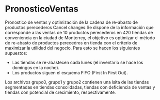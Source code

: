 # PronosticoVentas
Pronostico de ventas y optimización de la cadena de re-abasto de productos perecederos 
Cancel changes
Se dispone de la información que corresponde a las ventas de 10 productos perecederos en 420 tiendas de conveniencia en la ciudad de Monterrey, el objetivo es 
 optimizar el método de re-abasto de productos perecedros en tienda con el criterio de maximizar la utilidad del negocio.
 Para esto se hacen los siguientes supuestos:
 * Las tiendas se re-abastecen cada lunes (el inventario se hace los domingos en la noche).
 * Los productos siguen el esquema FIFO (First In First Out).

Los archivos grupo0, grupo1 y grupo2 contienen una lsita de las tiendas segmentadas en tiendas consolidadas, tiendas con deficiencia de ventas y tiendas con potencial de crecimiento, respectivamente.
